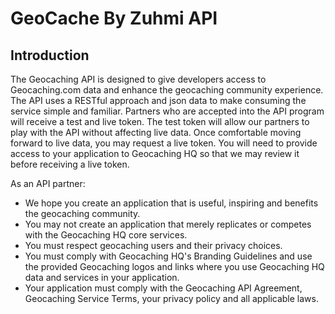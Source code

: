 # GeoCache By Zuhmi API

## Introduction
The Geocaching API is designed to give developers access to Geocaching.com data and enhance the geocaching community experience. The API uses a RESTful approach and json data to make consuming the service simple and familiar. Partners who are accepted into the API program will receive a test and live token. The test token will allow our partners to play with the API without affecting live data. Once comfortable moving forward to live data, you may request a live token. You will need to provide access to your application to Geocaching HQ so that we may review it before receiving a live token.

As an API partner:

* We hope you create an application that is useful, inspiring and benefits the geocaching community.
* You may not create an application that merely replicates or competes with the Geocaching HQ core services.
* You must respect geocaching users and their privacy choices.
* You must comply with Geocaching HQ's Branding Guidelines and use the provided Geocaching logos and links where you use Geocaching HQ data and services in your application.
* Your application must comply with the Geocaching API Agreement, Geocaching Service Terms, your privacy policy and all applicable laws.